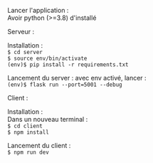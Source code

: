 
Lancer l'application :  
Avoir python (>=3.8) d'installé  


Serveur :  

Installation :  
`$ cd server`  
`$ source env/bin/activate`  
`(env)$ pip install -r requirements.txt`  

Lancement du server : avec env activé, lancer :  
`(env)$ flask run --port=5001 --debug`  


Client :  

Installation :  
Dans un nouveau terminal :  
`$ cd client`  
`$ npm install`  

Lancement du client :  
`$ npm run dev`
